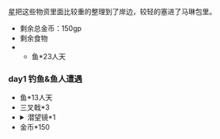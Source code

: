 [星](Xing&Die.md)把这些物资里面比较重的整理到了岸边，较轻的塞进了马琳包里。

- 剩余总金币：150gp
- 剩余食物
- - 鱼*23人天

### day1 钓鱼&鱼人遭遇

- 鱼*13人天
- 三叉戟*3
- <details><summary>潜望镜*1</summary>价格 20金币，重量 4磅。这根2英尺长的金属管在每个直角末端上都有一面镜子，如果你从一端看进去，就可以看到另一端的景象，这让你能够安全的越过障碍，绕过拐角，或进入不适合头部进入的狭小空间。使用潜望镜时，其金属管的末端视为一个微型的物体，这使得被观察的生物发现你的可能性极小。如果对被观察的生物而言，你除了潜望镜的末端之外都已完全隐藏起来，那么你的潜行检定使用潜望镜的微型体型调整值，而不是你自己的体型调整值。因为镜子的失真，通过潜望镜观察的时候你的察觉检定有-4惩罚。虽然潜望镜相当坚固（硬度 5，2点生命值），但里面的反射镜是脆弱的（硬度1，1点生命值），任何超过了潜望镜硬度的伤害也同样适用于金属管和里面的反射镜。</details>
- 金币*150